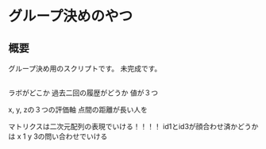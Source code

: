 # グループ決めのやつ
## 概要
グループ決め用のスクリプトです。
未完成です。

## 
ラボがどこか
過去二回の履歴がどうか
値が３つ

x, y, zの３つの評価軸
点間の距離が長い人を

マトリクスは二次元配列の表現でいける！！！！
id1とid3が顔合わせ済かどうかは
x 1 y 3の問い合わせでいける
